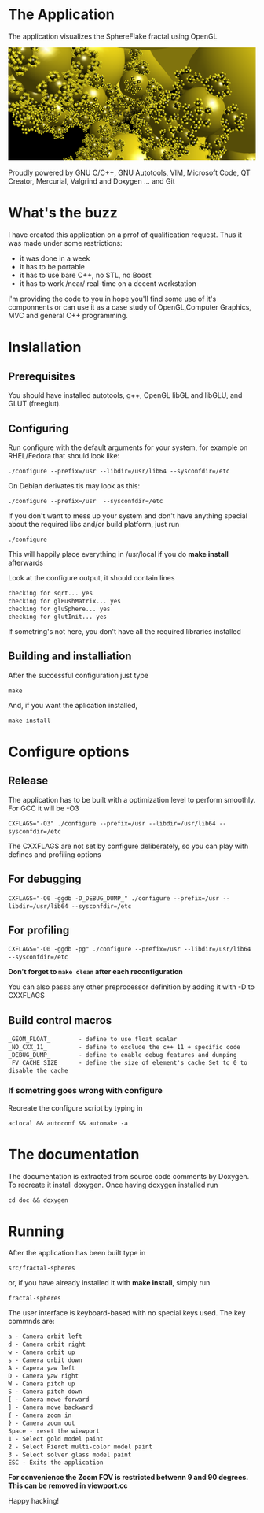 # The Application
The application visualizes the SphereFlake fractal using OpenGL

![welcome screenshot](doc/screenshots/screen-8.png "TThe application")

Proudly powered by GNU C/C++, GNU Autotools, VIM, Microsoft Code, QT Creator, Mercurial, Valgrind and Doxygen
... and Git

# What's the buzz

I have created this application on a prrof of qualification request.  Thus it was made under some restrictions:

* it was done in a week
* it has to be portable
* it has to use bare C++, no STL, no Boost
* it has to work /near/ real-time on a decent workstation


I'm providing the code to you in hope you'll find some use of it's componnents or can use it as a case study of OpenGL,Computer Graphics,  MVC and general C++ programming.

# Inslallation

## Prerequisites

You should have installed autotools, g++, OpenGL libGL and libGLU,  and GLUT (freeglut).

## Configuring
 
Run configure with the default arguments for your system, for example on RHEL/Fedora that should look like:

    ./configure --prefix=/usr --libdir=/usr/lib64 --sysconfdir=/etc

On Debian derivates tis may look as this:

    ./configure --prefix=/usr  --sysconfdir=/etc

If you don't want to mess up your system and don't have anything special about the required libs and/or build platform, just run

    ./configure

This will happily place everything in /usr/local if you do  __make install__ afterwards

Look at the configure output, it should contain lines

    checking for sqrt... yes
    checking for glPushMatrix... yes
    checking for gluSphere... yes
    checking for glutInit... yes

If sometring's not here, you don't have all the required libraries installed

## Building and installiation

After the successful configuration just type

    make

And, if you want the aplication installed, 

    make install

# Configure options

## Release

The application has to be built with a  optimization level to perform smoothly. For GCC it will be -O3

    CXFLAGS="-O3" ./configure --prefix=/usr --libdir=/usr/lib64 --sysconfdir=/etc

The CXXFLAGS are not set by configure deliberately, so you can play with defines and profiling options

## For debugging

    CXFLAGS="-O0 -ggdb -D_DEBUG_DUMP_" ./configure --prefix=/usr --libdir=/usr/lib64 --sysconfdir=/etc

## For profiling

    CXFLAGS="-O0 -ggdb -pg" ./configure --prefix=/usr --libdir=/usr/lib64 --sysconfdir=/etc

__Don't forget to `make clean` after each reconfiguration__

You can also passs any other preprocessor definition by adding it with -D to CXXFLAGS

## Build control macros

    _GEOM_FLOAT_ 		- define to use float scalar
    _NO_CXX_11_  		- define to exclude the c++ 11 + specific code
    _DEBUG_DUMP_ 		- define to enable debug features and dumping
    _FV_CACHE_SIZE_		- define the size of element's cache Set to 0 to disable the cache

### If sometring goes wrong with configure

Recreate the configure script by typing in

    aclocal && autoconf && automake -a

# The documentation

The documentation is extracted from source code comments by Doxygen. To recreate it install doxygen. 
Once having doxygen installed run

    cd doc && doxygen

# Running

After the application has been built type in

	src/fractal-spheres
or, if you have already installed it with __make install__, simply run

	fractal-spheres

The user interface is keyboard-based with no special keys used. The key commnds are:

    a - Camera orbit left
    d - Camera orbit right
    w - Camera orbit up
    s - Camera orbit down
    A - Capera yaw left
    D - Camera yaw right
    W - Camera pitch up
    S - Camera pitch down
    [ - Camera mowe forward
    ] - Camera move backward
    { - Camera zoom in
    } - Camera zoom out
    Space - reset the wiewport
    1 - Select gold model paint 
    2 - Select Pierot multi-color model paint
    3 - Select solver glass model paint
    ESC - Exits the application

__For convenience the Zoom FOV is restricted betwenn 9 and 90 degrees. This can be removed in viewport.cc__ 


Happy hacking!
